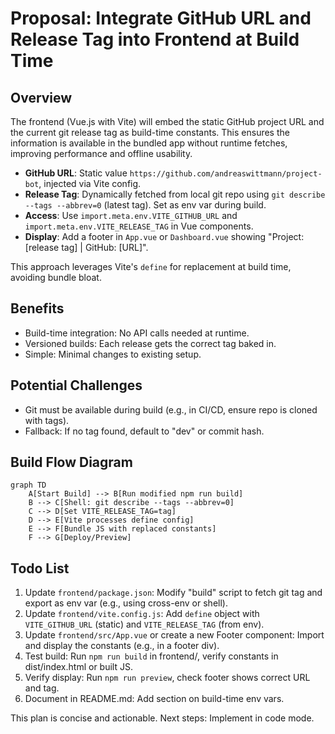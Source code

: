 # Proposal: Integrate GitHub URL and Release Tag into Frontend at Build Time

## Overview

The frontend (Vue.js with Vite) will embed the static GitHub project URL and the current git release tag as build-time constants. This ensures the information is available in the bundled app without runtime fetches, improving performance and offline usability.

* **GitHub URL**: Static value `https://github.com/andreaswittmann/project-bot`, injected via Vite config.
* **Release Tag**: Dynamically fetched from local git repo using `git describe --tags --abbrev=0` (latest tag). Set as env var during build.
* **Access**: Use `import.meta.env.VITE_GITHUB_URL` and `import.meta.env.VITE_RELEASE_TAG` in Vue components.
* **Display**: Add a footer in `App.vue` or `Dashboard.vue` showing "Project: \[release tag] | GitHub: \[URL]".

This approach leverages Vite's `define` for replacement at build time, avoiding bundle bloat.

## Benefits

* Build-time integration: No API calls needed at runtime.
* Versioned builds: Each release gets the correct tag baked in.
* Simple: Minimal changes to existing setup.

## Potential Challenges

* Git must be available during build (e.g., in CI/CD, ensure repo is cloned with tags).
* Fallback: If no tag found, default to "dev" or commit hash.

## Build Flow Diagram

```mermaid
graph TD
    A[Start Build] --> B[Run modified npm run build]
    B --> C[Shell: git describe --tags --abbrev=0]
    C --> D[Set VITE_RELEASE_TAG=tag]
    D --> E[Vite processes define config]
    E --> F[Bundle JS with replaced constants]
    F --> G[Deploy/Preview]
```

## Todo List

1. Update `frontend/package.json`: Modify "build" script to fetch git tag and export as env var (e.g., using cross-env or shell).
2. Update `frontend/vite.config.js`: Add `define` object with `VITE_GITHUB_URL` (static) and `VITE_RELEASE_TAG` (from env).
3. Update `frontend/src/App.vue` or create a new Footer component: Import and display the constants (e.g., in a footer div).
4. Test build: Run `npm run build` in frontend/, verify constants in dist/index.html or built JS.
5. Verify display: Run `npm run preview`, check footer shows correct URL and tag.
6. Document in README.md: Add section on build-time env vars.

This plan is concise and actionable. Next steps: Implement in code mode.
